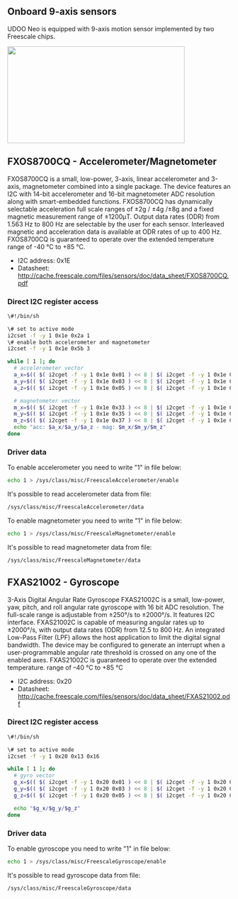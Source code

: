 ## Onboard 9-axis sensors
UDOO Neo is equipped with 9-axis motion sensor implemented by two Freescale chips.

<img style="width:400px; height:218px" src="../img/i2c_channels.jpeg">

## FXOS8700CQ - Accelerometer/Magnetometer
FXOS8700CQ is a small, low-power, 3-axis, linear accelerometer and 3-axis, magnetometer combined into a single package. The device features an I2C with 14-bit accelerometer and 16-bit magnetometer ADC resolution along with smart-embedded functions. FXOS8700CQ has dynamically selectable acceleration full scale ranges of ±2g / ±4g /±8g and a fixed magnetic measurement range of ±1200μT. Output data rates (ODR) from 1.563 Hz to 800 Hz are selectable by the user for each sensor. Interleaved magnetic and acceleration data is available at ODR rates of up to 400 Hz. FXOS8700CQ is guaranteed to operate over the extended temperature range of -40 °C to +85 °C.

* I2C address: 0x1E
* Datasheet: http://cache.freescale.com/files/sensors/doc/data_sheet/FXOS8700CQ.pdf

### Direct I2C register access

``` bash
\#!/bin/sh

\# set to active mode
i2cset -f -y 1 0x1e 0x2a 1 
\# enable both accelerometer and magnetometer
i2cset -f -y 1 0x1e 0x5b 3

while [ 1 ]; do
  # accelerometer vector
  a_x=$(( $( i2cget -f -y 1 0x1e 0x01 ) << 8 | $( i2cget -f -y 1 0x1e 0x02 ) ))
  a_y=$(( $( i2cget -f -y 1 0x1e 0x03 ) << 8 | $( i2cget -f -y 1 0x1e 0x04 ) ))
  a_z=$(( $( i2cget -f -y 1 0x1e 0x05 ) << 8 | $( i2cget -f -y 1 0x1e 0x06 ) ))

  # magnetometer vector
  m_x=$(( $( i2cget -f -y 1 0x1e 0x33 ) << 8 | $( i2cget -f -y 1 0x1e 0x34 ) ))
  m_y=$(( $( i2cget -f -y 1 0x1e 0x35 ) << 8 | $( i2cget -f -y 1 0x1e 0x36 ) ))
  m_z=$(( $( i2cget -f -y 1 0x1e 0x37 ) << 8 | $( i2cget -f -y 1 0x1e 0x38 ) ))
  echo "acc: $a_x/$a_y/$a_z - mag: $m_x/$m_y/$m_z"
done
```

### Driver data
To enable accelerometer you need to write "1" in file below:
``` bash
echo 1 > /sys/class/misc/FreescaleAccelerometer/enable
```

It's possible to read accelerometer data from file:
``` bash
/sys/class/misc/FreescaleAccelerometer/data
```

To enable magnetometer you need to write "1" in file below:
``` bash
echo 1 > /sys/class/misc/FreescaleMagnetometer/enable
```

It's possible to read magnetometer data from file:
``` bash
/sys/class/misc/FreescaleMagnetometer/data
```

## FXAS21002 - Gyroscope
3-Axis Digital Angular Rate Gyroscope FXAS21002C is a small, low-power, yaw, pitch, and roll angular rate gyroscope with 16 bit ADC resolution. The full-scale range is adjustable from ±250°/s to ±2000°/s. It features I2C interface. FXAS21002C is capable of measuring angular rates up to ±2000°/s, with output data rates (ODR) from 12.5 to 800 Hz. An integrated Low-Pass Filter (LPF) allows the host application to limit the digital signal bandwidth. The device may be configured to generate an interrupt when a user-programmable angular rate threshold is crossed on any one of the enabled axes.
FXAS21002C is guaranteed to operate over the extended temperature.
range of –40 °C to +85 °C

* I2C address: 0x20
* Datasheet: http://cache.freescale.com/files/sensors/doc/data_sheet/FXAS21002.pdf

### Direct I2C register access

``` bash
\#!/bin/sh

\# set to active mode
i2cset -f -y 1 0x20 0x13 0x16

while [ 1 ]; do
  # gyro vector
  g_x=$(( $( i2cget -f -y 1 0x20 0x01 ) << 8 | $( i2cget -f -y 1 0x20 0x02 ) ))
  g_y=$(( $( i2cget -f -y 1 0x20 0x03 ) << 8 | $( i2cget -f -y 1 0x20 0x04 ) ))
  g_z=$(( $( i2cget -f -y 1 0x20 0x05 ) << 8 | $( i2cget -f -y 1 0x20 0x06 ) ))

  echo "$g_x/$g_y/$g_z"
done
```

### Driver data
To enable gyroscope you need to write "1" in file below:
``` bash
echo 1 > /sys/class/misc/FreescaleGyroscope/enable
```

It's possible to read gyroscope data from file:
``` bash
/sys/class/misc/FreescaleGyroscope/data
```
